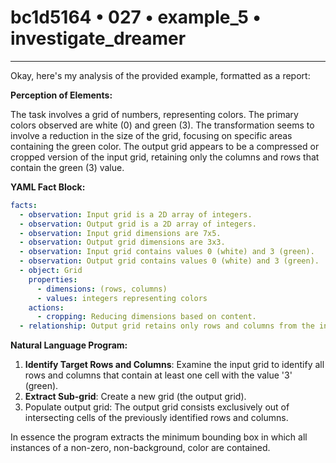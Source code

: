 # bc1d5164 • 027 • example_5 • investigate_dreamer

---
Okay, here's my analysis of the provided example, formatted as a report:

**Perception of Elements:**

The task involves a grid of numbers, representing colors. The primary colors observed are white (0) and green (3). The transformation seems to involve a reduction in the size of the grid, focusing on specific areas containing the green color. The output grid appears to be a compressed or cropped version of the input grid, retaining only the columns and rows that contain the green (3) value.

**YAML Fact Block:**



```yaml
facts:
  - observation: Input grid is a 2D array of integers.
  - observation: Output grid is a 2D array of integers.
  - observation: Input grid dimensions are 7x5.
  - observation: Output grid dimensions are 3x3.
  - observation: Input grid contains values 0 (white) and 3 (green).
  - observation: Output grid contains values 0 (white) and 3 (green).
  - object: Grid
    properties:
      - dimensions: (rows, columns)
      - values: integers representing colors
    actions:
      - cropping: Reducing dimensions based on content.
  - relationship: Output grid retains only rows and columns from the input grid that contain the value 3.
```



**Natural Language Program:**

1.  **Identify Target Rows and Columns**: Examine the input grid to identify all rows and columns that contain at least one cell with the value '3' (green).
2.  **Extract Sub-grid**: Create a new grid (the output grid).
3. Populate output grid: The output grid consists exclusively out of intersecting cells of the previously identified rows and columns.

In essence the program extracts the minimum bounding box in which all instances of a non-zero, non-background, color are contained.

